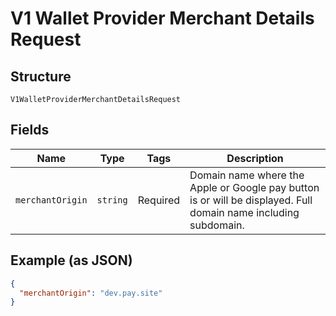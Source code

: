 
# V1 Wallet Provider Merchant Details Request

## Structure

`V1WalletProviderMerchantDetailsRequest`

## Fields

| Name | Type | Tags | Description |
|  --- | --- | --- | --- |
| `merchantOrigin` | `string` | Required | Domain name where the Apple or Google pay button is or will be displayed. Full domain name including subdomain. |

## Example (as JSON)

```json
{
  "merchantOrigin": "dev.pay.site"
}
```

